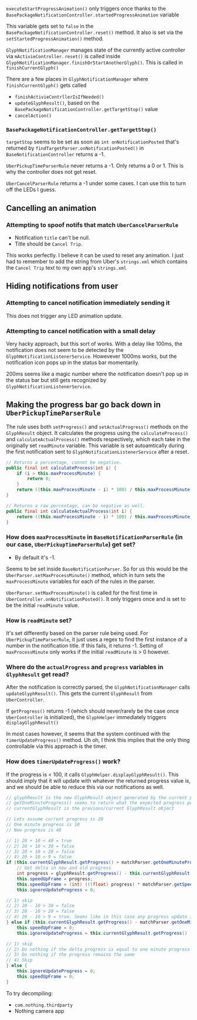 `executeStartProgressAnimation()` only triggers once thanks to the `BasePackageNotificationController.startedProgressAnimation` variable

This variable gets set to `false` in the `BasePackageNotificationController.reset()` method. It also is set via the `setStartedProgressAnimation()` method.

`GlyphNotificationManager` manages state of the currently active controller via `mActivieController`. `reset()` is called inside `GlyphNotificationManager.finishOrStartAnotherGlyph()`. This is called in `finishCurrentGlyph()`

There are a few places in `GlyphNotificationManager` where `finishCurrentGlyph()` gets called
- `finishActivieContrllerIsIfNeeded()` 
- `updateGlyphResult()`, based on the `BasePackageNotificationController.getTargetStop()` value
- `cancelAction()`

### `BasePackageNotificationController.getTargetStop()`

`targetStop` seems to be set as soon as `int onNotificationPosted` that's returned by `findTargetParser.onNotificationPosted()` in `BaseNotificationController` returns a -1. 

`UberPickupTimeParserRule` never returns a -1. Only returns a 0 or 1. This is why the controller does not get reset.

`UberCancelParserRule` returns a -1 under some cases. I can use this to turn off the LEDs I guess.


## Cancelling an animation

### Attempting to spoof notifs that match `UberCancelParserRule`

- Notification `title` can't be null. 
- Title should be `Cancel Trip`. 

This works perfectly. I believe it can be used to reset any animation. I just had to remember to add the string from Uber's `strings.xml` which contains the `Cancel Trip` text to my own app's `strings.xml`


## Hiding notifications from user

### Attempting to cancel notification immediately sending it
This does not trigger any LED animation update.

### Attempting to cancel notification with a small delay
Very hacky approach, but this sort of works. With a delay like 100ms, the notification does not seem to be detected by the `GlyphNotificationListenerService`. Howevever 1000ms works, but the notification icon pops up in the status bar momentarily. 

200ms seems like a magic number where the notification doesn't pop up in the status bar but still gets recognized by `GlyphNotificationListenerService`.


## Making the progress bar go back down in `UberPickupTimeParserRule`

The rule uses both `setProgress()` and `setActualProgress()` methods on the `GlyphResult` object. It calculates the progress using the `calculateProcess()` and `calculateActualProcess()` methods respectively, which each take in the originally set `readMinute` variable. This variable is set autoamtically during the first notification sent to `GlyphNotificationListenerService` after a reset.

```java
// Returns a percentage, cannot be negative. 
public final int calculateProcess(int i) {
    if (i > this.maxProcessMinute) {
        return 0;
    }
    return ((this.maxProcessMinute - i) * 100) / this.maxProcessMinute;
}

// Returns a raw percentage, can be negative as well.
public final int calculateActualProcess(int i) {
    return ((this.maxProcessMinute - i) * 100) / this.maxProcessMinute;
}
```

### How does `maxProcessMinute` in `BaseNotificationParserRule` (in our case, `UberPickupTimeParserRule`) get set?
- By default it's -1.

Seems to be set inside `BaseNotificationParser`. So for us this would be the `UberParser.setMaxProcessMinute()` method, which in turn sets the `maxProcessMinute` variables for each of the rules in the parser.

`UberParser.setMaxProcessMinute()` is called for the first time in `UberController.onNotificationPosted()`. It only triggers once and is set to be the initial `readMinute` value.

### How is `readMinute` set?

It's set differently based on the parser rule being used. For `UberPickupTimeParserRule`, it just uses a regex to find the first instance of a number in the notification title. If this fails, it returns -1. Setting of `maxProcessMinute` only works if the initial `readMinute` is > 0 however.

### Where do the `actualProgress` and `progress` variables in `GlyphResult` get read?

After the notification is correctly parsed, the `GlyphNotificationManager` calls `updateGlyphResult()`. This gets the current `GlyphResult` from `UberController`. 

If `getProgress()` returns -1 (which should never/rarely be the case once `UberController` is initialized), the `GlyphHelper` immediately triggers `displayGlyphResult()`

In most cases however, it seems that the system continued with the `timerUpdateProgress()` method. Uh oh, I think this implies that the only thing controllable via this approach is the timer.

### How does `timerUpdateProgress()` work?

If the progress is < 100, it calls `GlyphHelper.displayGlyphResult()`. This should imply that it will update with whatever the
returned progress value is, and we should be able to reduce this via our notifications as well. 

```java
// glyphResult is the new GlyphResult object generated by the current parser.
// getOneMinuteProgress() seems to return what the expected progress per minute is
// currentGlyphResult is the previous/current GlyphResult object

// Lets assume current progress is 20
// One minute progress is 10
// New progress is 40

// 1) 20 + 10 < 40 = true
// 2) 20 + 10 < 30 = false
// 3) 20 + 10 < 20 = false
// 4) 20 + 10 < 9 = false
if (this.currentGlyphResult.getProgress() + matchParser.getOneMinuteProgress() < glyphResult.getProgress()) {
    // Get delta in new and old progress
    int progress = glyphResult.getProgress() - this.currentGlyphResult.getProgress();
    this.speedUpFrame = progress;
    this.speedUpFrame = (int) (((float) progress) * matchParser.getSpeedUpFrameRate());
    this.ignoreUpdateProgress = 0;

// 1) skip
// 2) 20 - 10 > 30 = false
// 3) 20 - 10 > 20 = false
// 4) 20 - 10 > 9 = true. Seems like in this case any progress update is ignored if its negative...
} else if (this.currentGlyphResult.getProgress() - matchParser.getOneMinuteProgress() > glyphResult.getActualProgress()) {
    this.speedUpFrame = 0;
    this.ignoreUpdateProgress = this.currentGlyphResult.getProgress() - glyphResult.getActualProgress();

// 1) skip
// 2) Do nothing if the delta progress is equal to one minute progress
// 3) Do nothing if the progress remains the same
// 4) Skip
} else {
    this.ignoreUpdateProgress = 0;
    this.speedUpFrame = 0;
}
```





To try decompiling:
- `com.nothing.thirdparty`
- Nothing camera app